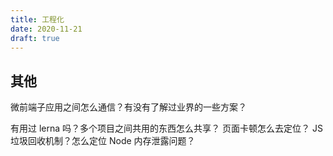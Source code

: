 ```yaml
---
title: 工程化
date: 2020-11-21
draft: true
---
```


## 其他

微前端子应用之间怎么通信？有没有了解过业界的一些方案？

有用过 lerna 吗？多个项目之间共用的东西怎么共享？
页面卡顿怎么去定位？
JS 垃圾回收机制？怎么定位 Node 内存泄露问题？
